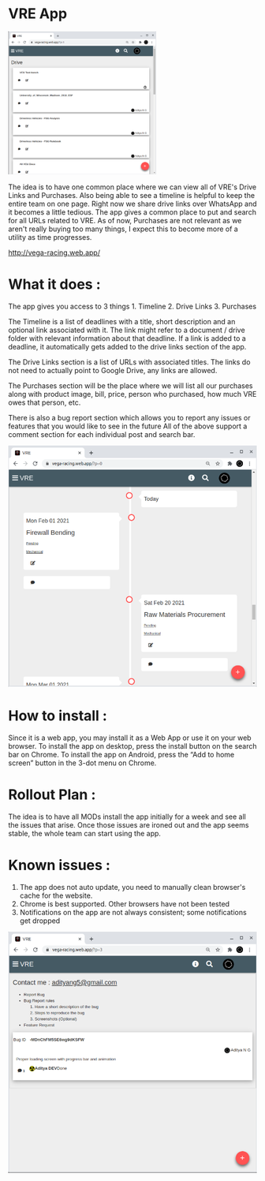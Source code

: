 # VRE App

<img src="docs/img/drive.png?raw=true" width=300>

The idea is to have one common place where we can view all of VRE's Drive Links and Purchases.
Also being able to see a timeline is helpful to keep the entire team on one page.
Right now we share drive links over WhatsApp and it becomes a little tedious. The app gives a common place to put and search for all URLs related to VRE.
As of now, Purchases are not relevant as we aren't really buying too many things, I expect this to become more of a utility as time progresses.

http://vega-racing.web.app/

# What it does :

The app gives you access to 3 things
	1. Timeline
	2. Drive Links
	3. Purchases

The Timeline is a list of deadlines with a title, short description and an optional link associated with it.
The link might refer to a document / drive folder with relevant information about that deadline.
If a link is added to a deadline, it automatically gets added to the drive links section of the app.

The Drive Links section is a list of URLs with associated titles. The links do not need to actually point to Google Drive, any links are allowed.

The Purchases section will be the place where we will list all our purchases along with product image, bill, price, person who purchased, how much VRE owes that person, etc.

There is also a bug report section which allows you to report any issues or features that you would like to see in the future
All of the above support a comment section for each individual post and search bar.

![VRE Timeline](/docs/img/timeline.png?raw=true "VRE Timeline")

# How to install :

Since it is a web app, you may install it as a Web App or use it on your web browser.
To install the app on desktop, press the install button on the search bar on Chrome.
To install the app on Android, press the “Add to home screen” button in the 3-dot menu on Chrome.

# Rollout Plan : 

The idea is to have all MODs install the app initially for a week and see all the issues that arise.
Once those issues are ironed out and the app seems stable, the whole team can start using the app.

# Known issues :

1. The app does not auto update, you need to manually clean browser's cache for the website.
2. Chrome is best supported. Other browsers have not been tested
3. Notifications on the app are not always consistent; some notifications get dropped

![Report Bugs](/docs/img/bug.png?raw=true "Report Bugs")